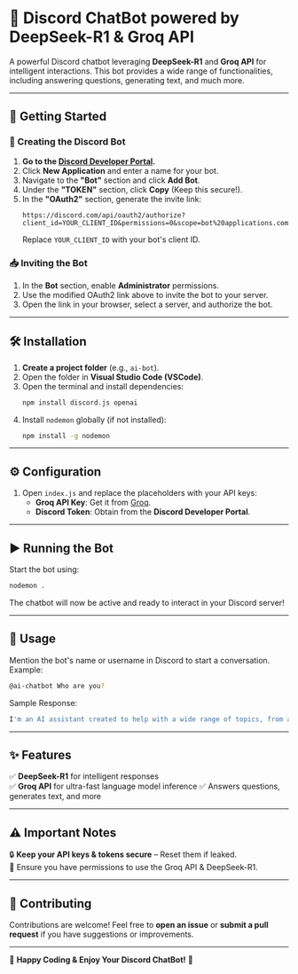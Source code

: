 # 🚀 Discord ChatBot powered by DeepSeek-R1 & Groq API

A powerful Discord chatbot leveraging **DeepSeek-R1** and **Groq API** for intelligent interactions. This bot provides a wide range of functionalities, including answering questions, generating text, and much more.

---

## 🔧 Getting Started

### 📌 Creating the Discord Bot

1. **Go to the [Discord Developer Portal](https://discord.com/developers/applications).**
2. Click **New Application** and enter a name for your bot.
3. Navigate to the **"Bot"** section and click **Add Bot**.
4. Under the **"TOKEN"** section, click **Copy** (Keep this secure!).
5. In the **"OAuth2"** section, generate the invite link:
   ```
   https://discord.com/api/oauth2/authorize?client_id=YOUR_CLIENT_ID&permissions=0&scope=bot%20applications.commands
   ```
   Replace `YOUR_CLIENT_ID` with your bot's client ID.

### 📥 Inviting the Bot

1. In the **Bot** section, enable **Administrator** permissions.
2. Use the modified OAuth2 link above to invite the bot to your server.
3. Open the link in your browser, select a server, and authorize the bot.

---

## 🛠 Installation

1. **Create a project folder** (e.g., `ai-bot`).
2. Open the folder in **Visual Studio Code (VSCode)**.
3. Open the terminal and install dependencies:
   ```sh
   npm install discord.js openai
   ```
4. Install `nodemon` globally (if not installed):
   ```sh
   npm install -g nodemon
   ```

---

## ⚙️ Configuration

1. Open `index.js` and replace the placeholders with your API keys:
   - **Groq API Key**: Get it from [Groq](https://groq.com/).
   - **Discord Token**: Obtain from the **Discord Developer Portal**.

---

## ▶️ Running the Bot

Start the bot using:

```sh
nodemon .
```

The chatbot will now be active and ready to interact in your Discord server!

---
## 🚀 Usage

Mention the bot's name or username in Discord to start a conversation. Example:
```sh
@ai-chatbot Who are you?
```
Sample Response:
```sh
I'm an AI assistant created to help with a wide range of topics, from answering questions to providing guidance and solutions. My goal is to assist you in the most helpful and clear way possible. Whether you're troubleshooting tech issues, need explanations, or want advice on a problem, I'm here to help! Let me know what you need, and I'll do my best to provide a useful response.
```
---

## ✨ Features

✅ **DeepSeek-R1** for intelligent responses  
✅ **Groq API** for ultra-fast language model inference
✅ Answers questions, generates text, and more

---

## ⚠️ Important Notes

🔒 **Keep your API keys & tokens secure** – Reset them if leaked.  
📜 Ensure you have permissions to use the Groq API & DeepSeek-R1.

---

## 🤝 Contributing

Contributions are welcome! Feel free to **open an issue** or **submit a pull request** if you have suggestions or improvements.

---

🚀 **Happy Coding & Enjoy Your Discord ChatBot!** 🎉
